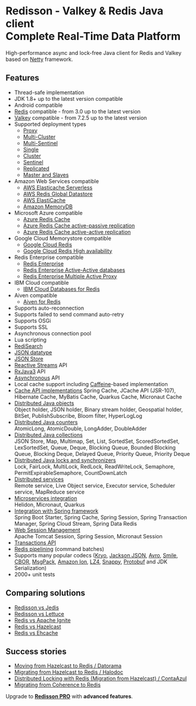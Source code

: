 # Redisson - Valkey & Redis Java client<br/>Complete Real-Time Data Platform

High-performance async and lock-free Java client for Redis and Valkey based on [Netty](http://netty.io) framework.  


## Features

* Thread-safe implementation
* JDK 1.8+ up to the latest version compatible
* Android compatible
* [Redis](https://redis.io) compatible - from 3.0 up to the latest version
* [Valkey](https://valkey.io) compatible - from 7.2.5 up to the latest version
* Supported deployment types
    * [Proxy](configuration.md/#proxy-mode)
    * [Multi-Cluster](configuration.md/#multi-cluster-mode)
    * [Multi-Sentinel](configuration.md/#multi-sentinel-mode)
    * [Single](configuration.md/#single-mode)
    * [Cluster](configuration.md/#cluster-mode)
    * [Sentinel](configuration.md/#sentinel-mode)
    * [Replicated](configuration.md/#replicated-mode)
    * [Master and Slaves](configuration.md/#master-slave-mode)
* Amazon Web Services compatible
     * [AWS Elasticache Serverless](https://aws.amazon.com/elasticache/features/#Serverless)
     * [AWS Redis Global Datastore](https://docs.aws.amazon.com/AmazonElastiCache/latest/red-ug/Redis-Global-Datastore.html)
     * [AWS ElastiCache](https://docs.aws.amazon.com/AmazonElastiCache/latest/red-ug/WhatIs.html)
     * [Amazon MemoryDB](https://aws.amazon.com/memorydb)
* Microsoft Azure compatible
     * [Azure Redis Cache](https://azure.microsoft.com/en-us/services/cache/)
     * [Azure Redis Cache active-passive replication](https://learn.microsoft.com/en-us/azure/azure-cache-for-redis/cache-how-to-geo-replication)
     * [Azure Redis Cache active-active replication](https://learn.microsoft.com/en-us/azure/azure-cache-for-redis/cache-how-to-active-geo-replication)
* Google Cloud Memorystore compatible
     * [Google Cloud Redis](https://cloud.google.com/memorystore/docs/redis/)
     * [Google Cloud Redis High availability](https://cloud.google.com/memorystore/docs/redis/high-availability)
* Redis Enterprise compatible
     * [Redis Enterprise](https://redis.com/redis-enterprise/)
     * [Redis Enterprise Active-Active databases](https://docs.redis.com/latest/rs/databases/active-active/get-started/)
     * [Redis Enterprise Multiple Active Proxy](https://docs.redis.com/latest/rs/databases/configure/proxy-policy/#about-multiple-active-proxy-support)
* IBM Cloud compatible
     * [IBM Cloud Databases for Redis](https://www.ibm.com/cloud/databases-for-redis)
* Aiven compatible
     * [Aiven for Redis](https://aiven.io/redis)
* Supports auto-reconnection  
* Supports failed to send command auto-retry  
* Supports OSGi  
* Supports SSL  
* Asynchronous connection pool  
* Lua scripting  
* [RediSearch](data-and-services/services.md/#redisearch-service)
* [JSON datatype](data-and-services/objects.md/#json-object-holder)
* [JSON Store](data-and-services/collections.md/#json-store) 
* [Reactive Streams](api-models.md/#reactive-api) API  
* [RxJava3](api-models.md/#rxjava-api) API  
* [Asynchronous](api-models.md/#synchronous-and-asynchronous-api) API  
* Local cache support including [Caffeine](https://github.com/ben-manes/caffeine)-based implementation
* [Cache API implementations](cache-api-implementations.md)
    Spring Cache, JCache API (JSR-107), Hibernate Cache, MyBatis Cache, Quarkus Cache, Micronaut Cache
* [Distributed Java objects](data-and-services/objects.md)  
    Object holder, JSON holder, Binary stream holder, Geospatial holder, BitSet, PublishSubscribe, Bloom filter, HyperLogLog
* [Distributed Java counters](data-and-services/counters.md)  
    AtomicLong, AtomicDouble, LongAdder, DoubleAdder
* [Distributed Java collections](data-and-services/collections.md)  
    JSON Store, Map, Multimap, Set, List, SortedSet, ScoredSortedSet, LexSortedSet, Queue, Deque, Blocking Queue, Bounded Blocking Queue, Blocking Deque, Delayed Queue, Priority Queue, Priority Deque
* [Distributed Java locks and synchronizers](data-and-services/locks-and-synchronizers.md)  
    Lock, FairLock, MultiLock, RedLock, ReadWriteLock, Semaphore, PermitExpirableSemaphore, CountDownLatch
* [Distributed services](data-and-services/services.md)  
    Remote service, Live Object service, Executor service, Scheduler service, MapReduce service
* [Microservices integration](microservices-integration.md)  
    Helidon, Micronaut, Quarkus
* [Integration with Spring framework](integration-with-spring.md)  
    Spring Boot Starter, Spring Cache, Spring Session, Spring Transaction Manager, Spring Cloud Stream, Spring Data Redis
* [Web Session Management](web-session-management.md)  
    Apache Tomcat Session, Spring Session, Micronaut Session
* [Transactions API](transactions.md)
* [Redis pipelining](pipelining.md) (command batches)
* Supports many popular codecs ([Kryo](https://github.com/EsotericSoftware/kryo), [Jackson JSON](https://github.com/FasterXML/jackson), [Avro](http://avro.apache.org/), [Smile](http://wiki.fasterxml.com/SmileFormatSpec), [CBOR](http://cbor.io/), [MsgPack](http://msgpack.org/), [Amazon Ion](https://amzn.github.io/ion-docs/), [LZ4](https://github.com/jpountz/lz4-java), [Snappy](https://github.com/xerial/snappy-java), [Protobuf](https://github.com/protocolbuffers/protobuf) and JDK Serialization)
* 2000+ unit tests  

## Comparing solutions
- [Redisson vs Jedis](https://redisson.org/feature-comparison-redisson-vs-jedis.html)
- [Redisson vs Lettuce](https://redisson.org/feature-comparison-redisson-vs-lettuce.html)
- [Redis vs Apache Ignite](https://redisson.org/feature-comparison-redis-vs-ignite.html)
- [Redis vs Hazelcast](https://redisson.org/feature-comparison-redis-vs-hazelcast.html)
- [Redis vs Ehcache](https://redisson.org/feature-comparison-redis-vs-ehcache.html)

## Success stories

- [Moving from Hazelcast to Redis  /  Datorama](https://engineering.datorama.com/moving-from-hazelcast-to-redis-b90a0769d1cb)  
- [Migrating from Hazelcast to Redis  /  Halodoc](https://blogs.halodoc.io/why-and-how-we-move-from-hazelcast-to-redis-2/)
- [Distributed Locking with Redis (Migration from Hazelcast)  /  ContaAzul](https://carlosbecker.com/posts/distributed-locks-redis/)  
- [Migrating from Coherence to Redis](https://www.youtube.com/watch?v=JF5R2ucKTEg)  

Upgrade to __[Redisson PRO](https://redisson.pro)__ with **advanced features**.
